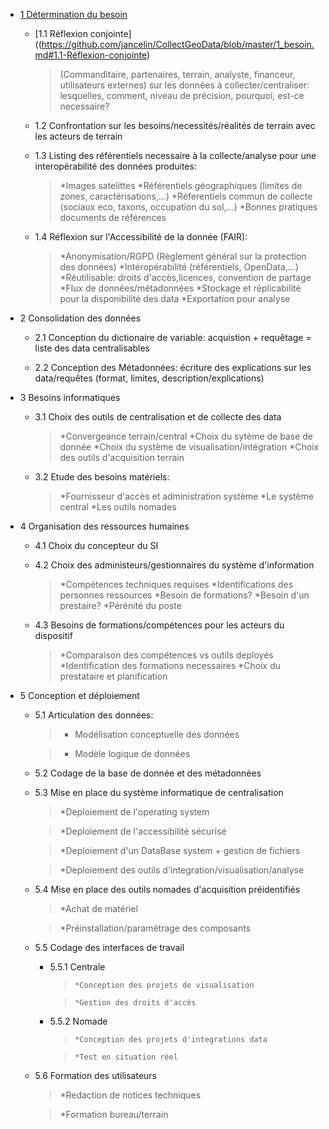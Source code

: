 * [1 Détermination du besoin](https://github.com/jancelin/CollectGeoData/blob/master/1_besoin.md)

  * [1.1 Réflexion conjointe]((https://github.com/jancelin/CollectGeoData/blob/master/1_besoin.md#1.1-Réflexion-conjointe)

    >(Commanditaire, partenaires, terrain, analyste, financeur, utilisateurs externes) sur les données à collecter/centraliser: lesquelles, comment, niveau de précision, pourquoi, est-ce necessaire?

  * 1.2 Confrontation sur les besoins/necessités/réalités de terrain avec les acteurs de terrain

  * 1.3 Listing des référentiels necessaire à la collecte/analyse pour une interopérabilité des données produites:
  
      >	*Images satelittes
      >	*Référentiels géographiques (limites de zones, caractérisations,...)
      >	*Réferentiels commun de collecte (sociaux eco, taxons, occupation du sol,...)
      >	*Bonnes pratiques documents de références 

  * 1.4 Réflexion sur l'Accessibilité de la donnée (FAIR):
  
      >	*Anonymisation/RGPD (Règlement général sur la protection des données)
      >	*Intéropérabilité (référentiels, OpenData,...)
      >	*Réutilisable: droits d'accès,licences, convention de partage
      >	*Flux de données/métadonnées
      >	*Stockage et réplicabilité pour la disponibilité des data
      >	*Exportation pour analyse

* 2 Consolidation des données

  * 2.1 Conception du dictionaire de variable: acquistion + requêtage = liste des data centralisables

  * 2.2 Conception des Métadonnées: écriture des explications sur les data/requêtes (format, limites, description/explications)

* 3 Besoins informatiques 

  * 3.1 Choix des outils de centralisation et de collecte des data
  
      >	*Convergeance terrain/central
      >	*Choix du sytème de base de donnée
      >	*Choix du système de visualisation/intégration
      > *Choix des outils d'acquisition terrain

  * 3.2 Etude des besoins matériels:
  
      >	*Fournisseur d'accès et administration système
      >	*Le système central
      >	*Les outils nomades 

* 4 Organisation des ressources humaines 

  * 4.1 Choix du concepteur du SI
 
  * 4.2 Choix des administeurs/gestionnaires du système d'information
  
      >	*Compétences techniques requises
      >	*Identifications des personnes ressources
      >	*Besoin de formations?
      >	*Besoin d'un prestaire?
      >	*Pérénité du poste

  * 4.3 Besoins de formations/compétences pour les acteurs du dispositif 
  
      >	*Comparaison des compétences vs outils deployés
      >	*Identification des formations necessaires
      >	*Choix du prestataire et planification

* 5 Conception et déploiement

  * 5.1 Articulation des données:
  
      >	* Modélisation conceptuelle des données
      
      >	* Modèle logique de données

  * 5.2 Codage de la base de donnée et des métadonnées

  * 5.3 Mise en place du système informatique de centralisation
  
      >	*Deploiement de l'operating system
      
      >	*Deploiement de l'accessibilité sécurisé
      
      >	*Deploiement d'un DataBase system + gestion de fichiers
      
      >	*Deploiement des outils d'integration/visualisation/analyse

  * 5.4 Mise en place des outils nomades d'acquisition préidentifiés
  
      >	*Achat de matériel
      
      >	*Préinstallation/paramétrage des composants

  * 5.5 Codage des interfaces de travail
  
	  * 5.5.1 Centrale
    
          >		*Conception des projets de visualisation
          
          >		*Gestion des droits d'accès
          

	  * 5.5.2 Nomade
    
          >		*Conception des projets d'integrations data
          
          >		*Test en situation réel

  * 5.6 Formation des utilisateurs
  
      >	*Redaction de notices techniques
      
      >	*Formation bureau/terrain
